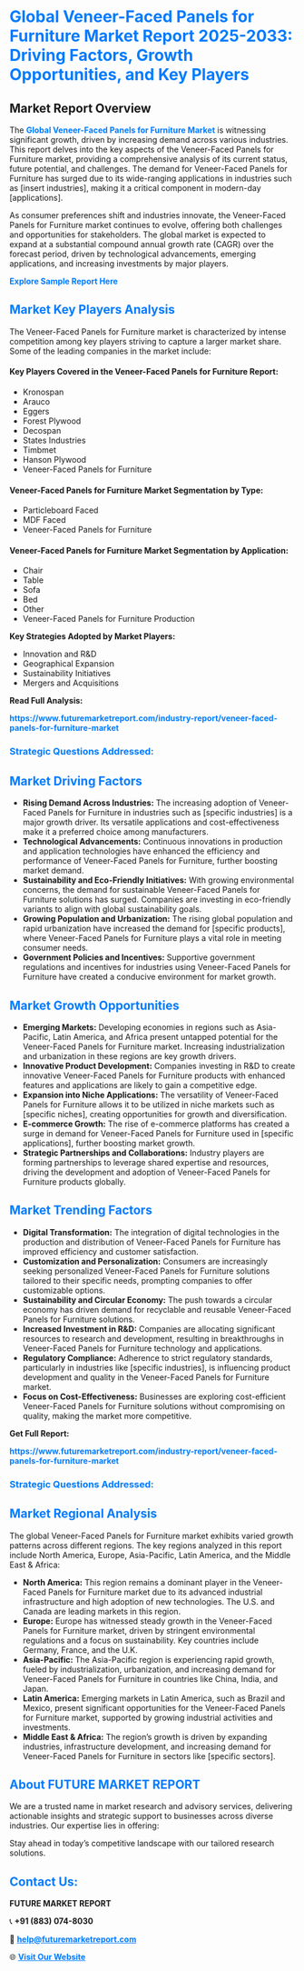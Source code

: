 <h1 style="color: #007BFF;">Global Veneer-Faced Panels for Furniture Market Report 2025-2033: Driving Factors, Growth Opportunities, and Key Players</h1>

<section id="overview">
<h2>Market Report Overview</h2>
<p>The <a href="https://www.futuremarketreport.com/industry-report/veneer-faced-panels-for-furniture-market" style="color: #007BFF; text-decoration: none;"><strong>Global Veneer-Faced Panels for Furniture Market</strong></a> is witnessing significant growth, driven by increasing demand across various industries. This report delves into the key aspects of the Veneer-Faced Panels for Furniture market, providing a comprehensive analysis of its current status, future potential, and challenges. The demand for Veneer-Faced Panels for Furniture has surged due to its wide-ranging applications in industries such as [insert industries], making it a critical component in modern-day [applications].</p>
<p>As consumer preferences shift and industries innovate, the Veneer-Faced Panels for Furniture market continues to evolve, offering both challenges and opportunities for stakeholders. The global market is expected to expand at a substantial compound annual growth rate (CAGR) over the forecast period, driven by technological advancements, emerging applications, and increasing investments by major players.</p>
</section>

<section id="overview">
<p><a href="https://www.futuremarketreport.com/request-sample/reportId=110684" style="color: #007BFF; text-decoration: none;"><strong>Explore Sample Report Here</strong></a></p>
</section>

<section id="key-players">
<h2 style="color: #007BFF;">Market Key Players Analysis</h2>
<p>The Veneer-Faced Panels for Furniture market is characterized by intense competition among key players striving to capture a larger market share. Some of the leading companies in the market include:</p>
<h4>Key Players Covered in the Veneer-Faced Panels for Furniture Report:</h4>
<ul><li>Kronospan</li><li>Arauco</li><li>Eggers</li><li>Forest Plywood</li><li>Decospan</li><li>States Industries</li><li>Timbmet</li><li>Hanson Plywood</li><li>Veneer-Faced Panels for Furniture</li></ul>
<h4>Veneer-Faced Panels for Furniture Market Segmentation by Type:</h4>
<ul><li>Particleboard Faced</li><li>MDF Faced</li><li>Veneer-Faced Panels for Furniture</li></ul>

<h4>Veneer-Faced Panels for Furniture Market Segmentation by Application:</h4>
<ul><li>Chair</li><li>Table</li><li>Sofa</li><li>Bed</li><li>Other</li><li>Veneer-Faced Panels for Furniture Production</li></ul>
<p><strong>Key Strategies Adopted by Market Players:</strong></p>
<ul>
<li>Innovation and R&D</li>
<li>Geographical Expansion</li>
<li>Sustainability Initiatives</li>
<li>Mergers and Acquisitions</li>
</ul>
</section>

<section>
<p><strong>Read Full Analysis: </strong></p><a href="https://www.futuremarketreport.com/industry-report/veneer-faced-panels-for-furniture-market" style="color: #007BFF; text-decoration: none;"><strong>https://www.futuremarketreport.com/industry-report/veneer-faced-panels-for-furniture-market</strong></a>
<h3 style="color: #007BFF;">Strategic Questions Addressed:</h3>
</section>

<section id="driving-factors">
<h2 style="color: #007BFF;">Market Driving Factors</h2>
<ul>
<li><strong>Rising Demand Across Industries:</strong> The increasing adoption of Veneer-Faced Panels for Furniture in industries such as [specific industries] is a major growth driver. Its versatile applications and cost-effectiveness make it a preferred choice among manufacturers.</li>
<li><strong>Technological Advancements:</strong> Continuous innovations in production and application technologies have enhanced the efficiency and performance of Veneer-Faced Panels for Furniture, further boosting market demand.</li>
<li><strong>Sustainability and Eco-Friendly Initiatives:</strong> With growing environmental concerns, the demand for sustainable Veneer-Faced Panels for Furniture solutions has surged. Companies are investing in eco-friendly variants to align with global sustainability goals.</li>
<li><strong>Growing Population and Urbanization:</strong> The rising global population and rapid urbanization have increased the demand for [specific products], where Veneer-Faced Panels for Furniture plays a vital role in meeting consumer needs.</li>
<li><strong>Government Policies and Incentives:</strong> Supportive government regulations and incentives for industries using Veneer-Faced Panels for Furniture have created a conducive environment for market growth.</li>
</ul>
</section>

<section id="growth-opportunities">
<h2 style="color: #007BFF;">Market Growth Opportunities</h2>
<ul>
<li><strong>Emerging Markets:</strong> Developing economies in regions such as Asia-Pacific, Latin America, and Africa present untapped potential for the Veneer-Faced Panels for Furniture market. Increasing industrialization and urbanization in these regions are key growth drivers.</li>
<li><strong>Innovative Product Development:</strong> Companies investing in R&D to create innovative Veneer-Faced Panels for Furniture products with enhanced features and applications are likely to gain a competitive edge.</li>
<li><strong>Expansion into Niche Applications:</strong> The versatility of Veneer-Faced Panels for Furniture allows it to be utilized in niche markets such as [specific niches], creating opportunities for growth and diversification.</li>
<li><strong>E-commerce Growth:</strong> The rise of e-commerce platforms has created a surge in demand for Veneer-Faced Panels for Furniture used in [specific applications], further boosting market growth.</li>
<li><strong>Strategic Partnerships and Collaborations:</strong> Industry players are forming partnerships to leverage shared expertise and resources, driving the development and adoption of Veneer-Faced Panels for Furniture products globally.</li>
</ul>
</section>

<section id="trending-factors">
<h2 style="color: #007BFF;">Market Trending Factors</h2>
<ul>
<li><strong>Digital Transformation:</strong> The integration of digital technologies in the production and distribution of Veneer-Faced Panels for Furniture has improved efficiency and customer satisfaction.</li>
<li><strong>Customization and Personalization:</strong> Consumers are increasingly seeking personalized Veneer-Faced Panels for Furniture solutions tailored to their specific needs, prompting companies to offer customizable options.</li>
<li><strong>Sustainability and Circular Economy:</strong> The push towards a circular economy has driven demand for recyclable and reusable Veneer-Faced Panels for Furniture solutions.</li>
<li><strong>Increased Investment in R&D:</strong> Companies are allocating significant resources to research and development, resulting in breakthroughs in Veneer-Faced Panels for Furniture technology and applications.</li>
<li><strong>Regulatory Compliance:</strong> Adherence to strict regulatory standards, particularly in industries like [specific industries], is influencing product development and quality in the Veneer-Faced Panels for Furniture market.</li>
<li><strong>Focus on Cost-Effectiveness:</strong> Businesses are exploring cost-efficient Veneer-Faced Panels for Furniture solutions without compromising on quality, making the market more competitive.</li>
</ul>
</section>

<section>
<p><strong>Get Full Report: </strong></p><a href="https://www.futuremarketreport.com/industry-report/veneer-faced-panels-for-furniture-market" style="color: #007BFF; text-decoration: none;"><strong>https://www.futuremarketreport.com/industry-report/veneer-faced-panels-for-furniture-market</strong></a>
<h3 style="color: #007BFF;">Strategic Questions Addressed:</h3>
</section>


<section id="regional-analysis">
<h2 style="color: #007BFF;">Market Regional Analysis</h2>
<p>The global Veneer-Faced Panels for Furniture market exhibits varied growth patterns across different regions. The key regions analyzed in this report include North America, Europe, Asia-Pacific, Latin America, and the Middle East & Africa:</p>
<ul>
<li><strong>North America:</strong> This region remains a dominant player in the Veneer-Faced Panels for Furniture market due to its advanced industrial infrastructure and high adoption of new technologies. The U.S. and Canada are leading markets in this region.</li>
<li><strong>Europe:</strong> Europe has witnessed steady growth in the Veneer-Faced Panels for Furniture market, driven by stringent environmental regulations and a focus on sustainability. Key countries include Germany, France, and the U.K.</li>
<li><strong>Asia-Pacific:</strong> The Asia-Pacific region is experiencing rapid growth, fueled by industrialization, urbanization, and increasing demand for Veneer-Faced Panels for Furniture in countries like China, India, and Japan.</li>
<li><strong>Latin America:</strong> Emerging markets in Latin America, such as Brazil and Mexico, present significant opportunities for the Veneer-Faced Panels for Furniture market, supported by growing industrial activities and investments.</li>
<li><strong>Middle East & Africa:</strong> The region’s growth is driven by expanding industries, infrastructure development, and increasing demand for Veneer-Faced Panels for Furniture in sectors like [specific sectors].</li>
</ul>
</section>

<footer>
<h2 style="color: #007BFF;">About FUTURE MARKET REPORT</h2>
<p>We are a trusted name in market research and advisory services, delivering actionable insights and strategic support to businesses across diverse industries. Our expertise lies in offering:</p>

<p>Stay ahead in today’s competitive landscape with our tailored research solutions.</p>

<h2 style="color: #007BFF;">Contact Us:</h2>
<p><strong>FUTURE MARKET REPORT</strong></p>
<p>📞 <strong>+91 (883) 074-8030</strong></p>
<p>📧 <strong><a href="mailto:help@futuremarketreport.com" style="color: #007BFF;">help@futuremarketreport.com</a></strong></p>
<p>🌐 <strong><a href="https://www.futuremarketreport.com/" style="color: #007BFF;">Visit Our Website</a></strong></p>
</footer>